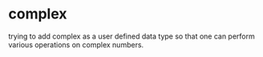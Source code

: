 # complex
trying to add complex as a user defined data type so that one can perform various operations on complex numbers.
